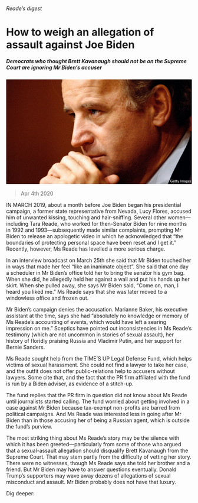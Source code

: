 ###### Reade’s digest

# How to weigh an allegation of assault against Joe Biden 

##### Democrats who thought Brett Kavanaugh should not be on the Supreme Court are ignoring Mr Biden’s accuser 

![image](images/20200404_USP505.jpg) 

> Apr 4th 2020 

IN MARCH 2019, about a month before Joe Biden began his presidential campaign, a former state representative from Nevada, Lucy Flores, accused him of unwanted kissing, touching and hair-sniffing. Several other women—including Tara Reade, who worked for then-Senator Biden for nine months in 1992 and 1993—subsequently made similar complaints, prompting Mr Biden to release an apologetic video in which he acknowledged that “the boundaries of protecting personal space have been reset and I get it.” Recently, however, Ms Reade has levelled a more serious charge.

In an interview broadcast on March 25th she said that Mr Biden touched her in ways that made her feel “like an inanimate object”. She said that one day a scheduler in Mr Biden’s office told her to bring the senator his gym bag. When she did, he allegedly held her against a wall and put his hands up her skirt. When she pulled away, she says Mr Biden said, “Come on, man, I heard you liked me.” Ms Reade says that she was later moved to a windowless office and frozen out.


Mr Biden’s campaign denies the accusation. Marianne Baker, his executive assistant at the time, says she had “absolutely no knowledge or memory of Ms Reade’s accounting of events, which would have left a searing impression on me.” Sceptics have pointed out inconsistencies in Ms Reade’s testimony (which are not uncommon in stories of sexual assault), her history of floridly praising Russia and Vladimir Putin, and her support for Bernie Sanders.

Ms Reade sought help from the TIME’S UP Legal Defense Fund, which helps victims of sexual harassment. She could not find a lawyer to take her case, and the outfit does not offer public-relations help to accusers without lawyers. Some cite that, and the fact that the PR firm affiliated with the fund is run by a Biden adviser, as evidence of a stitch-up.

The fund replies that the PR firm in question did not know about Ms Reade until journalists started calling. The fund worried about getting involved in a case against Mr Biden because tax-exempt non-profits are barred from political campaigns. And Ms Reade was interested less in going after Mr Biden than in those accusing her of being a Russian agent, which is outside the fund’s purview.

The most striking thing about Ms Reade’s story may be the silence with which it has been greeted—particularly from some of those who argued that a sexual-assault allegation should disqualify Brett Kavanaugh from the Supreme Court. That may stem partly from the difficulty of vetting her story. There were no witnesses, though Ms Reade says she told her brother and a friend. But Mr Biden may have to answer questions eventually. Donald Trump’s supporters may wave away dozens of allegations of sexual misconduct and assault. Mr Biden probably does not have that luxury.

Dig deeper:


